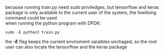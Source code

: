 because running train.py need sudo priviledges, but tensorflow and keras package is only available to the current user of the system, the fowlloing command could be used   
when running the python program with DPDK:  
```shell
sudo -E python3 train.py 
```

the ***-E*** flag keeps the current enviroment varaibles unchaged, so the root user can also locate the tensorflow and the keras package  